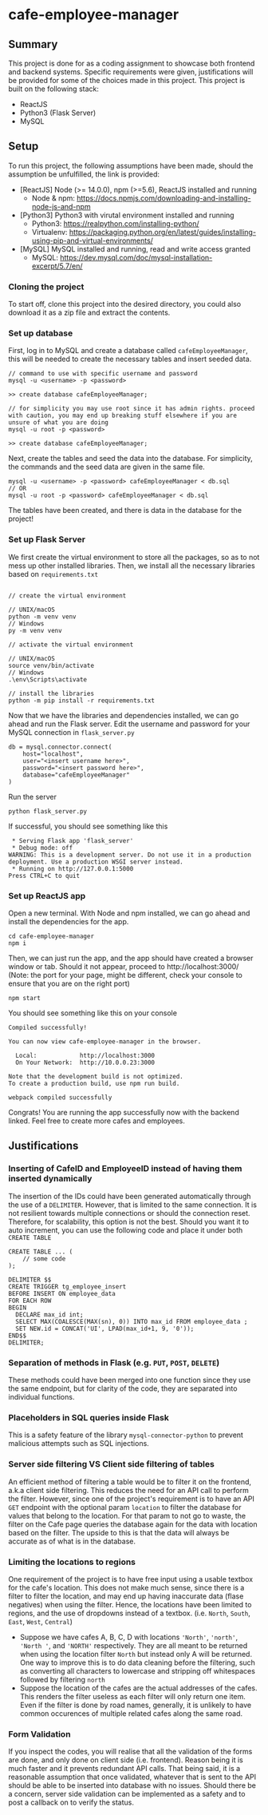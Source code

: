 # cafe-employee-manager

## Summary
This project is done for as a coding assignment to showcase both frontend and backend systems. Specific requirements were given, justifications will be provided for some of the choices made in this project. This project is built on the following stack:
- ReactJS
- Python3 (Flask Server)
- MySQL

## Setup
To run this project, the following assumptions have been made, should the assumption be unfulfilled, the link is provided:
- [ReactJS] Node (>= 14.0.0), npm (>=5.6), ReactJS installed and running 
  - Node & npm: https://docs.npmjs.com/downloading-and-installing-node-js-and-npm
- [Python3] Python3 with virutal environment installed and running 
  - Python3: https://realpython.com/installing-python/
  - Virtualenv: https://packaging.python.org/en/latest/guides/installing-using-pip-and-virtual-environments/
- [MySQL] MySQL installed and running, read and write access granted
  - MySQL: https://dev.mysql.com/doc/mysql-installation-excerpt/5.7/en/

### Cloning the project
To start off, clone this project into the desired directory, you could also download it as a zip file and extract the contents.

### Set up database
First, log in to MySQL and create a database called `cafeEmployeeManager`, this will be needed to create the necessary tables and insert seeded data. 
```
// command to use with specific username and password
mysql -u <username> -p <password>

>> create database cafeEmployeeManager;

// for simplicity you may use root since it has admin rights. proceed with caution, you may end up breaking stuff elsewhere if you are unsure of what you are doing
mysql -u root -p <password>

>> create database cafeEmployeeManager;
```
Next, create the tables and seed the data into the database. For simplicity, the commands and the seed data are given in the same file.
```
mysql -u <username> -p <password> cafeEmployeeManager < db.sql
// OR
mysql -u root -p <password> cafeEmployeeManager < db.sql
```
The tables have been created, and there is data in the database for the project!

### Set up Flask Server
We first create the virtual environment to store all the packages, so as to not mess up other installed libraries. Then, we install all the necessary libraries based on `requirements.txt`
```

// create the virtual environment

// UNIX/macOS
python -m venv venv
// Windows
py -m venv venv

// activate the virtual environment

// UNIX/macOS
source venv/bin/activate
// Windows
.\env\Scripts\activate

// install the libraries
python -m pip install -r requirements.txt
```
Now that we have the libraries and dependencies installed, we can go ahead and run the Flask server. Edit the username and password for your MySQL connection in `flask_server.py`
```
db = mysql.connector.connect(
    host="localhost",
    user="<insert username here>",
    password="<insert password here>",
    database="cafeEmployeeManager"
)
```
Run the server
```
python flask_server.py
```
If successful, you should see something like this
```
 * Serving Flask app 'flask_server'
 * Debug mode: off
WARNING: This is a development server. Do not use it in a production deployment. Use a production WSGI server instead.
 * Running on http://127.0.0.1:5000
Press CTRL+C to quit
```

### Set up ReactJS app
Open a new terminal. With Node and npm installed, we can go ahead and install the dependencies for the app.
```
cd cafe-employee-manager
npm i
```
Then, we can just run the app, and the app should have created a browser window or tab. Should it not appear, proceed to http://localhost:3000/ (Note: the port for your page, might be different, check your console to ensure that you are on the right port)
```
npm start
```
You should see something like this on your console
```
Compiled successfully!

You can now view cafe-employee-manager in the browser.

  Local:            http://localhost:3000
  On Your Network:  http://10.0.0.23:3000

Note that the development build is not optimized.
To create a production build, use npm run build.

webpack compiled successfully
```

Congrats! You are running the app successfully now with the backend linked. Feel free to create more cafes and employees. 

## Justifications

### Inserting of CafeID and EmployeeID instead of having them inserted dynamically
The insertion of the IDs could have been generated automatically through the use of a `DELIMITER`. However, that is limited to the same connection. It is not resilient towards multiple connections or should the connection reset. Therefore, for scalability, this option is not the best. Should you want it to auto increment, you can use the following code and place it under both `CREATE TABLE`
```
CREATE TABLE ... (
    // some code
);

DELIMITER $$
CREATE TRIGGER tg_employee_insert
BEFORE INSERT ON employee_data
FOR EACH ROW
BEGIN
  DECLARE max_id int;
  SELECT MAX(COALESCE(MAX(sn), 0)) INTO max_id FROM employee_data ;
  SET NEW.id = CONCAT('UI', LPAD(max_id+1, 9, '0'));
END$$
DELIMITER;
```

### Separation of methods in Flask (e.g. `PUT`, `POST`, `DELETE`)
These methods could have been merged into one function since they use the same endpoint, but for clarity of the code, they are separated into individual functions.

### Placeholders in SQL queries inside Flask
This is a safety feature of the library `mysql-connector-python` to prevent malicious attempts such as SQL injections. 

### Server side filtering VS Client side filtering of tables
An efficient method of filtering a table would be to filter it on the frontend, a.k.a client side filtering. This reduces the need for an API call to perform the filter. However, since one of the project's requirement is to have an API `GET` endpoint with the optional param `location` to filter the database for values that belong to the location. For that param to not go to waste, the filter on the Cafe page queries the database again for the data with location based on the filter. The upside to this is that the data will always be accurate as of what is in the database.

### Limiting the locations to regions
One requirement of the project is to have free input using a usable textbox for the cafe's location. This does not make much sense, since there is a filter to filter the location, and may end up having inaccurate data (flase negatives) when using the filter. Hence, the locations have been limited to regions, and the use of dropdowns instead of a textbox. (i.e. `North`, `South`, `East`, `West`, `Central`)
  - Suppose we have cafes A, B, C, D with locations `'North'`, `'north'`, `'North '`, and `'NORTH'` respectively. They are all meant to be returned when using the location filter `North` but instead only A will be returned. One way to improve this is to do data cleaning before the filtering, such as converting all characters to lowercase and stripping off whitespaces followed by filtering `north`
  - Suppose the location of the cafes are the actual addresses of the cafes. This renders the filter useless as each filter will only return one item. Even if the filter is done by road names, generally, it is unlikely to have common occurences of multiple related cafes along the same road.

### Form Validation
If you inspect the codes, you will realise that all the validation of the forms are done, and only done on client side (i.e. frontend). Reason being it is much faster and it prevents redundant API calls. That being said, it is a reasonable assumption that once validated, whatever that is sent to the API should be able to be inserted into database with no issues. Should there be a concern, server side validation can be implemented as a safety and to post a callback on to verify the status.
